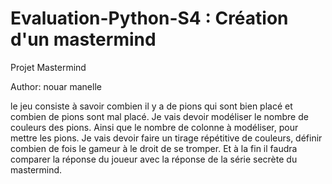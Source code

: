 # Evaluation-Python-S4 : Création d'un mastermind
Projet Mastermind

Author: nouar manelle 

le jeu consiste à savoir combien il y a de pions qui sont bien placé et combien de pions sont mal placé. Je vais devoir modéliser le nombre de couleurs des pions. Ainsi que le nombre de colonne à modéliser, pour mettre les pions. Je vais devoir faire un tirage répétitive de couleurs, définir combien de fois le gameur à le droit de se tromper. Et à la fin il faudra comparer la réponse du joueur avec la réponse de la série secrète du mastermind.

 
